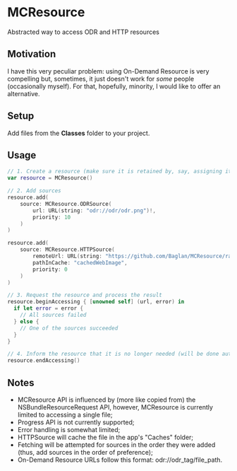 # MCResource

Abstracted way to access ODR and HTTP resources

## Motivation

I have this very peculiar problem: using On-Demand Resource is very compelling but, sometimes, it just doesn't work for *some* people (occasionally myself). For that, hopefully, minority, I would like to offer an alternative.

## Setup

Add files from the __Classes__ folder to your project.

## Usage

```Swift
// 1. Create a resource (make sure it is retained by, say, assigning it to an instance variable)
var resource = MCResource()

// 2. Add sources
resource.add(
    source: MCResource.ODRSource(
        url: URL(string: "odr://odr/odr.png")!,
        priority: 10
    )
)

resource.add(
    source: MCResource.HTTPSource(
        remoteUrl: URL(string: "https://github.com/Baglan/MCResource/raw/master/web.png")!,
        pathInCache: "cachedWebImage",
        priority: 0
    )
)

// 3. Request the resource and process the result
resource.beginAccessing { [unowned self] (url, error) in
  if let error = error {
    // All sources failed
  } else {
    // One of the sources succeeded
  }
}

// 4. Inform the resource that it is no longer needed (will be done automatically if the resource is released)
resource.endAccessing()
```
  
## Notes

- MCResource API is influenced by (more like copied from) the NSBundleResourceRequest API, however, MCResource is currently limited to accessing a single file;
- Progress API is not currently supported;
- Error handling is somewhat limited;
- HTTPSource will cache the file in the app's "Caches" folder;
- Fetching will be attempted for sources in the order they were added (thus, add sources in the order of preference);
- On-Demand Resource URLs follow this format: odr://odr_tag/file_path.
